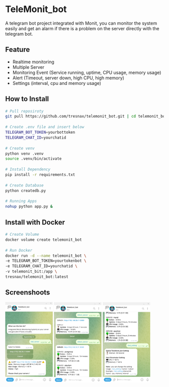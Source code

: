 # TeleMonit_bot

A telegram bot project integrated with Monit, you can monitor the system easily and get an alarm if there is a problem on the server directly with the telegram bot.

## Feature

- Realtime monitoring
- Multiple Server
- Monitoring Event (Service running, uptime, CPU usage, memory usage)
- Alert (Timeout, server down, high CPU, high memory)
- Settings (interval, cpu and memory usage)

## How to Install

```bash
# Pull reposiroty
git pull https://github.com/tresnax/telemonit_bot.git | cd telemonit_bot

# Create .env file and insert below
TELEGRAM_BOT_TOKEN=yourbottoken
TELEGRAM_CHAT_ID=yourchatid

# Create venv
python venv .venv
source .venv/bin/activate

# Install Dependency
pip install -r requirements.txt

# Create Database
python createdb.py

# Running Apps
nohup python app.py &
```

## Install with Docker

```bash
# Create Volume
docker volume create telemonit_bot

# Run Docker
docker run -d --name telemonit_bot \
-e TELEGRAM_BOT_TOKEN=yourtokenbot \
-e TELEGRAM_CHAT_ID=yourchatid \
-v telemonit_bit:/app \
tresnax/telemonit_bot:latest
```

## Screenshoots
<img src="img/Screenshot_from_2024-09-04_16-28-11.png" alt="Screenshot" width="30%">
<img src="img/Screenshot_from_2024-09-04_16-27-14.png" alt="Screenshot" width="30%">
<img src="img/Screenshot_from_2024-09-04_16-27-50.png" alt="Screenshot" width="30%">
